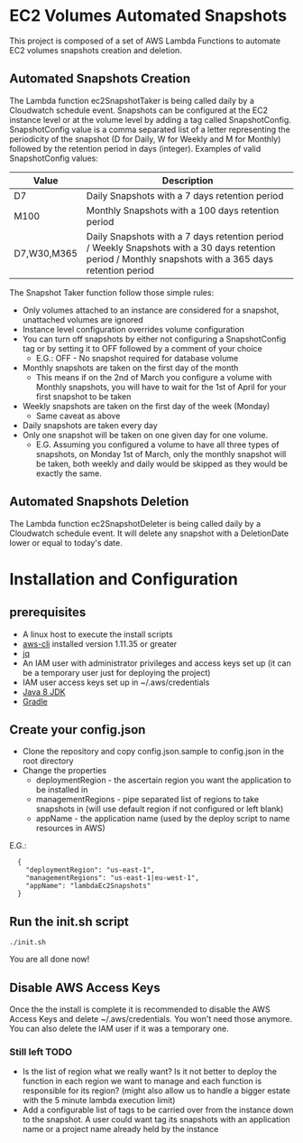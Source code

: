 # EC2 Volumes Automated Snapshots

This project is composed of a set of AWS Lambda Functions to automate EC2 volumes snapshots creation and deletion.


## Automated Snapshots Creation
The Lambda function ec2SnapshotTaker is being called daily by a Cloudwatch schedule event.
Snapshots can be configured at the EC2 instance level or at the volume level by adding a tag called SnapshotConfig.
SnapshotConfig value is a comma separated list of a letter representing the periodicity of the snapshot (D for Daily, W for Weekly and M for Monthly) followed by the retention period in days (integer).
Examples of valid SnapshotConfig values:

| Value  |  Description |
|--------|--------------|
| D7     | Daily Snapshots with a 7 days retention period   |
| M100   | Monthly Snapshots with a 100 days retention period |
| D7,W30,M365 | Daily Snapshots with a 7 days retention period / Weekly Snapshots with a 30 days retention period / Monthly snapshots with a 365 days retention period

The Snapshot Taker function follow those simple rules:

* Only volumes attached to an instance are considered for a snapshot, unattached volumes are ignored
* Instance level configuration overrides volume configuration
* You can turn off snapshots by either not configuring a SnapshotConfig tag or by setting it to OFF followed by a comment of your choice
  * E.G.: OFF - No snapshot required for database volume  
* Monthly snapshots are taken on the first day of the month
  * This means if on the 2nd of March you configure a volume with Monthly snapshots, you will have to wait for the 1st of April for your first snapshot to be taken
* Weekly snapshots are taken on the first day of the week (Monday)
  * Same caveat as above
* Daily snapshots are taken every day
* Only one snapshot will be taken on one given day for one volume.
  * E.G. Assuming you configured a volume to have all three types of snapshots, on Monday 1st of March, only the monthly snapshot will be taken, both weekly and daily would be skipped as they would be exactly the same.

## Automated Snapshots Deletion
The Lambda function ec2SnapshotDeleter is being called daily by a Cloudwatch schedule event.
It will delete any snapshot with a DeletionDate lower or equal to today's date.

# Installation and Configuration
## prerequisites
* A linux host to execute the install scripts
* [aws-cli](http://docs.aws.amazon.com/cli/latest/userguide/installing.html) installed version 1.11.35 or greater
* [jq](https://stedolan.github.io/jq/)
* An IAM user with administrator privileges and access keys set up (it can be a temporary user just for deploying the project)
* IAM user access keys set up in ~/.aws/credentials
* [Java 8 JDK](http://www.oracle.com/technetwork/java/javase/downloads/index.html)
* [Gradle](https://gradle.org/install)

## Create your config.json
* Clone the repository and copy config.json.sample to config.json in the root directory
* Change the properties
  * deploymentRegion - the ascertain region you want the application to be installed in
  * managementRegions - pipe separated list of regions to take snapshots in (will use default region if not configured or left blank)
  * appName - the application name (used by the deploy script to name resources in AWS)

E.G.:
```
  {
    "deploymentRegion": "us-east-1",
    "managementRegions": "us-east-1|eu-west-1",
    "appName": "lambdaEc2Snapshots"
  }
```

## Run the init.sh script
```./init.sh```

You are all done now!

## Disable AWS Access Keys
Once the the install is complete it is recommended to disable the AWS Access Keys and delete ~/.aws/credentials. You won't need those anymore.
You can also delete the IAM user if it was a temporary one.


### Still left TODO
* Is the list of region what we really want? Is it not better to deploy the function in each region we want to manage and each function is responsible for its region? (might also allow us to handle a bigger estate with the 5 minute lambda execution limit)
* Add a configurable list of tags to be carried over from the instance down to the snapshot. A user could want tag its snapshots with an application name or a project name already held by the instance
